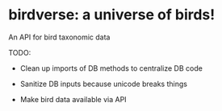 # birdverse: a universe of birds!

An API for bird taxonomic data

TODO:

- Clean up imports of DB methods to centralize DB code

- Sanitize DB inputs because unicode breaks things

- Make bird data available via API
